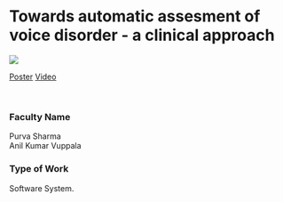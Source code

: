 # Towards automatic assesment of voice disorder - a clinical approach

![](02.%20Towards%20automatic%20assesment%20of%20voice%20disorder%20-%20a%20clinical%20approach.png)



[Poster](02.%20Towards%20automatic%20assesment%20of%20voice%20disorder%20-%20a%20clinical%20approach.pdf)
[Video](https://rndshowcase.iiit.ac.in/tto/TTO_website_data/Videos/80.mp4)

<br>


### Faculty Name

Purva Sharma<br>
Anil Kumar Vuppala


### Type of Work

Software System.
